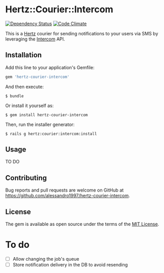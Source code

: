 # Hertz::Courier::Intercom

[![Dependency Status](https://gemnasium.com/badges/github.com/alessandro1997/hertz-courier-intercom.svg)](https://gemnasium.com/github.com/alessandro1997/hertz-courier-intercom)
[![Code Climate](https://codeclimate.com/github/alessandro1997/hertz-courier-intercom/badges/gpa.svg)](https://codeclimate.com/github/alessandro1997/hertz-courier-intercom)

This is a [Hertz](https://github.com/alessandro1997/hertz) courier for sending
notifications to your users via SMS by leveraging the
[Intercom](https://www.intercom.io) API.

## Installation

Add this line to your application's Gemfile:

```ruby
gem 'hertz-courier-intercom'
```

And then execute:

```console
$ bundle
```

Or install it yourself as:

```console
$ gem install hertz-courier-intercom
```

Then, run the installer generator:

```console
$ rails g hertz:courier:intercom:install
```

## Usage

TO DO

## Contributing

Bug reports and pull requests are welcome on GitHub at
https://github.com/alessandro1997/hertz-courier-intercom.

## License

The gem is available as open source under the terms of the
[MIT License](http://opensource.org/licenses/MIT).

# To do

- [ ] Allow changing the job's queue
- [ ] Store notification delivery in the DB to avoid resending

